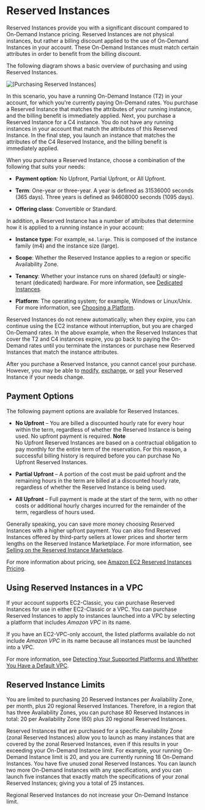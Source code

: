 # Reserved Instances<a name="ec2-reserved-instances"></a>

Reserved Instances provide you with a significant discount compared to On\-Demand Instance pricing\. Reserved Instances are not physical instances, but rather a billing discount applied to the use of On\-Demand Instances in your account\. These On\-Demand Instances must match certain attributes in order to benefit from the billing discount\.

The following diagram shows a basic overview of purchasing and using Reserved Instances\. 

![\[Purchasing Reserved Instances\]](http://docs.aws.amazon.com/AWSEC2/latest/WindowsGuide/images/ri-basics.png)

In this scenario, you have a running On\-Demand Instance \(T2\) in your account, for which you're currently paying On\-Demand rates\. You purchase a Reserved Instance that matches the attributes of your running instance, and the billing benefit is immediately applied\. Next, you purchase a Reserved Instance for a C4 instance\. You do not have any running instances in your account that match the attributes of this Reserved Instance\. In the final step, you launch an instance that matches the attributes of the C4 Reserved Instance, and the billing benefit is immediately applied\.

When you purchase a Reserved Instance, choose a combination of the following that suits your needs:

+ **Payment option**: No Upfront, Partial Upfront, or All Upfront\.

+ **Term**: One\-year or three\-year\. A year is defined as 31536000 seconds \(365 days\)\. Three years is defined as 94608000 seconds \(1095 days\)\.

+ **Offering class**: Convertible or Standard\.

In addition, a Reserved Instance has a number of attributes that determine how it is applied to a running instance in your account:

+ **Instance type**: For example, `m4.large`\. This is composed of the instance family \(m4\) and the instance size \(large\)\.

+ **Scope**: Whether the Reserved Instance applies to a region or specific Availability Zone\.

+ **Tenancy**: Whether your instance runs on shared \(default\) or single\-tenant \(dedicated\) hardware\. For more information, see [Dedicated Instances](dedicated-instance.md)\. 

+ **Platform**: The operating system; for example, Windows or Linux/Unix\. For more information, see [Choosing a Platform](ri-market-concepts-buying.md#ri-choosing-platform)\.

Reserved Instances do not renew automatically; when they expire, you can continue using the EC2 instance without interruption, but you are charged On\-Demand rates\. In the above example, when the Reserved Instances that cover the T2 and C4 instances expire, you go back to paying the On\-Demand rates until you terminate the instances or purchase new Reserved Instances that match the instance attributes\.

After you purchase a Reserved Instance, you cannot cancel your purchase\. However, you may be able to [modify](ri-modifying.md), [exchange](ri-convertible-exchange.md), or [sell](ri-market-general.md) your Reserved Instance if your needs change\.

## Payment Options<a name="ri-payment-options"></a>

The following payment options are available for Reserved Instances\.

+ **No Upfront** – You are billed a discounted hourly rate for every hour within the term, regardless of whether the Reserved Instance is being used\. No upfront payment is required\.
**Note**  
No Upfront Reserved Instances are based on a contractual obligation to pay monthly for the entire term of the reservation\. For this reason, a successful billing history is required before you can purchase No Upfront Reserved Instances\.

+ **Partial Upfront** – A portion of the cost must be paid upfront and the remaining hours in the term are billed at a discounted hourly rate, regardless of whether the Reserved Instance is being used\.

+ **All Upfront** – Full payment is made at the start of the term, with no other costs or additional hourly charges incurred for the remainder of the term, regardless of hours used\.

Generally speaking, you can save more money choosing Reserved Instances with a higher upfront payment\. You can also find Reserved Instances offered by third\-party sellers at lower prices and shorter term lengths on the Reserved Instance Marketplace\. For more information, see [Selling on the Reserved Instance Marketplace](ri-market-general.md)\. 

For more information about pricing, see [Amazon EC2 Reserved Instances Pricing](https://aws.amazon.com//ec2/pricing/reserved-instances/pricing/)\.

## Using Reserved Instances in a VPC<a name="reserved-instances-vpc"></a>

If your account supports EC2\-Classic, you can purchase Reserved Instances for use in either EC2\-Classic or a VPC\. You can purchase Reserved Instances to apply to instances launched into a VPC by selecting a platform that includes *Amazon VPC* in its name\. 

If you have an EC2\-VPC\-only account, the listed platforms available do not include *Amazon VPC* in its name because all instances must be launched into a VPC\.

For more information, see [Detecting Your Supported Platforms and Whether You Have a Default VPC](http://docs.aws.amazon.com/AmazonVPC/latest/UserGuide/default-vpc.html#detecting-platform)\. 

## Reserved Instance Limits<a name="ri-limits"></a>

You are limited to purchasing 20 Reserved Instances per Availability Zone, per month, plus 20 regional Reserved Instances\. Therefore, in a region that has three Availability Zones, you can purchase 80 Reserved Instances in total: 20 per Availability Zone \(60\) plus 20 regional Reserved Instances\.

Reserved Instances that are purchased for a specific Availability Zone \(zonal Reserved Instances\) allow you to launch as many instances that are covered by the zonal Reserved Instances, even if this results in your exceeding your On\-Demand Instance limit\. For example, your running On\-Demand Instance limit is 20, and you are currently running 18 On\-Demand Instances\. You have five unused zonal Reserved Instances\. You can launch two more On\-Demand Instances with any specifications, and you can launch five instances that exactly match the specifications of your zonal Reserved Instances; giving you a total of 25 instances\.

Regional Reserved Instances do not increase your On\-Demand Instance limit\.